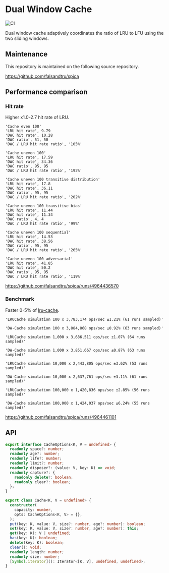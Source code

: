 # Dual Window Cache

![CI](https://github.com/falsandtru/dw-cache/workflows/CI/badge.svg)

Dual window cache adaptively coordinates the ratio of LRU to LFU using the two sliding windows.

## Maintenance

This repository is maintained on the following source repository.

https://github.com/falsandtru/spica

## Performance comparison

### Hit rate

Higher x1.0-2.7 hit rate of LRU.

```
'Cache even 100'
'LRU hit rate', 9.79
'DWC hit rate', 10.28
'DWC ratio', 51, 50
'DWC / LRU hit rate ratio', '105%'

'Cache uneven 100'
'LRU hit rate', 17.59
'DWC hit rate', 34.36
'DWC ratio', 95, 95
'DWC / LRU hit rate ratio', '195%'

'Cache uneven 100 transitive distribution'
'LRU hit rate', 17.8
'DWC hit rate', 36.11
'DWC ratio', 95, 95
'DWC / LRU hit rate ratio', '202%'

'Cache uneven 100 transitive bias'
'LRU hit rate', 11.44
'DWC hit rate', 11.34
'DWC ratio', 4, 4
'DWC / LRU hit rate ratio', '99%'

'Cache uneven 100 sequential'
'LRU hit rate', 14.53
'DWC hit rate', 38.56
'DWC ratio', 95, 95
'DWC / LRU hit rate ratio', '265%'

'Cache uneven 100 adversarial'
'LRU hit rate', 41.85
'DWC hit rate', 50.2
'DWC ratio', 95, 95
'DWC / LRU hit rate ratio', '119%'
```

https://github.com/falsandtru/spica/runs/4964436570

### Benchmark

Faster 0-5% of [lru-cache](https://www.npmjs.com/package/lru-cache).

```
'LRUCache simulation 100 x 3,783,174 ops/sec ±1.21% (61 runs sampled)'

'DW-Cache simulation 100 x 3,884,868 ops/sec ±0.92% (63 runs sampled)'

'LRUCache simulation 1,000 x 3,686,511 ops/sec ±1.07% (64 runs sampled)'

'DW-Cache simulation 1,000 x 3,851,667 ops/sec ±0.87% (63 runs sampled)'

'LRUCache simulation 10,000 x 2,443,805 ops/sec ±3.62% (53 runs sampled)'

'DW-Cache simulation 10,000 x 2,637,761 ops/sec ±3.11% (61 runs sampled)'

'LRUCache simulation 100,000 x 1,420,836 ops/sec ±2.85% (56 runs sampled)'

'DW-Cache simulation 100,000 x 1,424,037 ops/sec ±6.24% (55 runs sampled)'
```

https://github.com/falsandtru/spica/runs/4964461101

## API

```ts
export interface CacheOptions<K, V = undefined> {
  readonly space?: number;
  readonly age?: number;
  readonly life?: number;
  readonly limit?: number;
  readonly disposer?: (value: V, key: K) => void;
  readonly capture?: {
    readonly delete?: boolean;
    readonly clear?: boolean;
  };
}

export class Cache<K, V = undefined> {
  constructor(
    capacity: number,
    opts: CacheOptions<K, V> = {},
  );
  put(key: K, value: V, size?: number, age?: number): boolean;
  set(key: K, value: V, size?: number, age?: number): this;
  get(key: K): V | undefined;
  has(key: K): boolean;
  delete(key: K): boolean;
  clear(): void;
  readonly length: number;
  readonly size: number;
  [Symbol.iterator](): Iterator<[K, V], undefined, undefined>;
}
```
